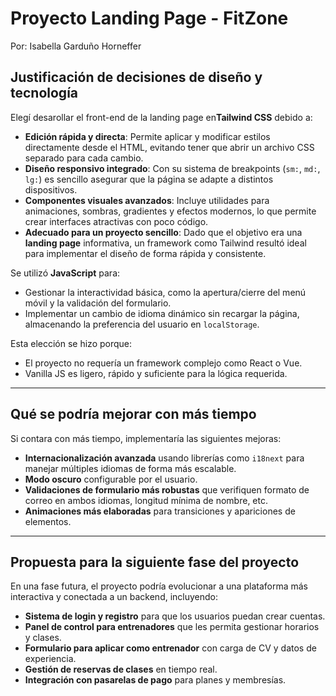 # Proyecto Landing Page - FitZone
Por: Isabella Garduño Horneffer

## Justificación de decisiones de diseño y tecnología

Elegí desarollar el front-end de la landing page en**Tailwind CSS** debido a:

- **Edición rápida y directa**: Permite aplicar y modificar estilos directamente desde el HTML, evitando tener que abrir un archivo CSS separado para cada cambio.
- **Diseño responsivo integrado**: Con su sistema de breakpoints (`sm:`, `md:`, `lg:`) es sencillo asegurar que la página se adapte a distintos dispositivos.
- **Componentes visuales avanzados**: Incluye utilidades para animaciones, sombras, gradientes y efectos modernos, lo que permite crear interfaces atractivas con poco código.
- **Adecuado para un proyecto sencillo**: Dado que el objetivo era una **landing page** informativa, un framework como Tailwind resultó ideal para implementar el diseño de forma rápida y consistente.

Se utilizó **JavaScript** para:

- Gestionar la interactividad básica, como la apertura/cierre del menú móvil y la validación del formulario.
- Implementar un cambio de idioma dinámico sin recargar la página, almacenando la preferencia del usuario en `localStorage`.

Esta elección se hizo porque:

- El proyecto no requería un framework complejo como React o Vue.
- Vanilla JS es ligero, rápido y suficiente para la lógica requerida.

---

## Qué se podría mejorar con más tiempo

Si contara con más tiempo, implementaría las siguientes mejoras:

- **Internacionalización avanzada** usando librerías como `i18next` para manejar múltiples idiomas de forma más escalable.
- **Modo oscuro** configurable por el usuario.
- **Validaciones de formulario más robustas** que verifiquen formato de correo en ambos idiomas, longitud mínima de nombre, etc.
- **Animaciones más elaboradas** para transiciones y apariciones de elementos.

---

## Propuesta para la siguiente fase del proyecto

En una fase futura, el proyecto podría evolucionar a una plataforma más interactiva y conectada a un backend, incluyendo:

- **Sistema de login y registro** para que los usuarios puedan crear cuentas.
- **Panel de control para entrenadores** que les permita gestionar horarios y clases.
- **Formulario para aplicar como entrenador** con carga de CV y datos de experiencia.
- **Gestión de reservas de clases** en tiempo real.
- **Integración con pasarelas de pago** para planes y membresías.
